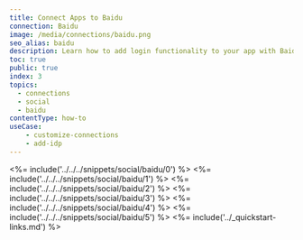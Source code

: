 ```yaml
---
title: Connect Apps to Baidu
connection: Baidu
image: /media/connections/baidu.png
seo_alias: baidu
description: Learn how to add login functionality to your app with Baidy. You will need to obtain a Client Id and Client Secret for Baidu.
toc: true
public: true
index: 3
topics:
  - connections
  - social
  - baidu
contentType: how-to
useCase:
    - customize-connections
    - add-idp
---
```

<%= include('../../../snippets/social/baidu/0') %> 
<%= include('../../../snippets/social/baidu/1') %> 
<%= include('../../../snippets/social/baidu/2') %> 
<%= include('../../../snippets/social/baidu/3') %> 
<%= include('../../../snippets/social/baidu/4') %> 
<%= include('../../../snippets/social/baidu/5') %> 
<%= include('../_quickstart-links.md') %>
